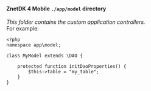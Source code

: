 #### ZnetDK 4 Mobile `./app/model` directory
*This folder contains the custom application controllers.*    
For example:
````
<?php
namespace app\model;

class MyModel extends \DAO {
    
    protected function initDaoProperties() {
        $this->table = "my_table";
    }
}
````
